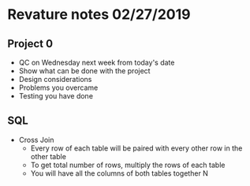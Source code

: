 # Revature notes 02/27/2019

## Project 0
- QC on Wednesday next week from today's date
- Show what can be done with the project
- Design considerations
- Problems you overcame
- Testing you have done

## SQL
- Cross Join
    - Every row of each table will be paired with every other row in the other table
    - To get total number of rows, multiply the rows of each table
    - You will have all the columns of both tables together
N
